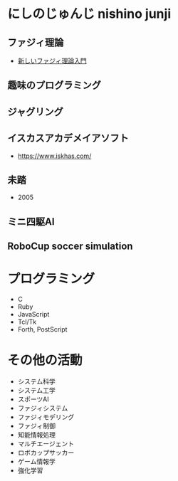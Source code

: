 # にしのじゅんじ nishino junji

## ファジィ理論
- [新しいファジィ理論入門](https://github.com/nishinojunji/fuzzyintroduction)
## 趣味のプログラミング
## ジャグリング
## イスカスアカデメイアソフト
- https://www.iskhas.com/
## 未踏
- 2005
## ミニ四駆AI
## RoboCup soccer simulation
 
# プログラミング
- C
- Ruby
- JavaScript
- Tcl/Tk
- Forth, PostScript

# その他の活動
- システム科学
- システム工学
- スポーツAI
- ファジィシステム
- ファジィモデリング
- ファジィ制御
- 知能情報処理
- マルチエージェント
- ロボカップサッカー
- ゲーム情報学
- 強化学習

<!---
nishinojunji/nishinojunji is a ✨ special ✨ repository because its `README.md` (this file) appears on your GitHub profile.
You can click the Preview link to take a look at your changes.
--->
